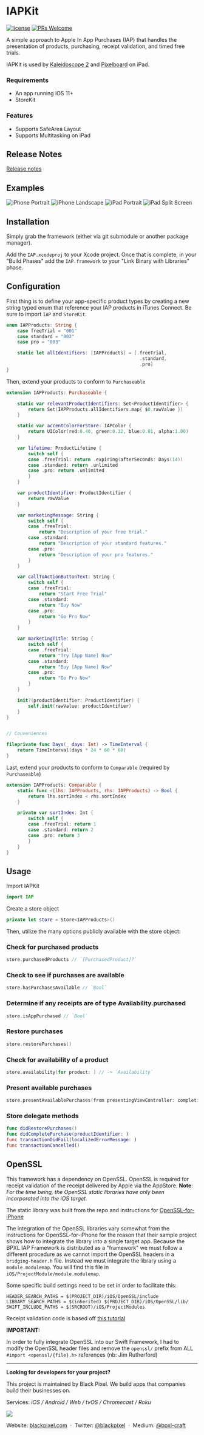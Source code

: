 # IAPKit

[![license](https://img.shields.io/github/license/blackpixel/IAPKit.svg)](https://opensource.org/licenses/MIT)
[![PRs Welcome](https://img.shields.io/badge/PRs-welcome-brightgreen.svg)](.github/CONTRIBUTING.md)

A simple approach to Apple In App Purchases (IAP) that handles the presentation of products, purchasing, receipt validation, and timed free trials.

IAPKit is used by [Kaleidoscope 2](https://www.kaleidoscopeapp.com) and [Pixelboard](https://www.getpixelboardapp.com) on iPad.

### Requirements

- An app running iOS 11+
- StoreKit

### Features

- Supports SafeArea Layout
- Supports Multitasking on iPad

## Release Notes

[Release notes](releaseNotes.md)

## Examples

![iPhone Portrait](/ReadMeImages/iPhonePortrait.png)
![iPhone Landscape](/ReadMeImages/iPhoneLandscape.png)
![iPad Portrait](/ReadMeImages/iPadPortrait.png)
![iPad Split Screen](/ReadMeImages/iPadSplitScreen.png)

## Installation

Simply grab the framework (either via git submodule or another package manager).

Add the `IAP.xcodeproj` to your Xcode project. Once that is complete, in your "Build Phases" add the `IAP.framework` to your "Link Binary with Libraries" phase.

## Configuration

First thing is to define your app-specific product types by creating a new string typed enum that reference your IAP products in iTunes Connect. Be sure to import `IAP` and `StoreKit`.

```swift
enum IAPProducts: String {
    case freeTrial = "001"
    case standard = "002"
    case pro = "003"

    static let allIdentifiers: [IAPProducts] = [.freeTrial,
                                                 .standard,
                                                 .pro]
}
```

Then, extend your products to conform to `Purchaseable`

```swift
extension IAPProducts: Purchaseable {

    static var relevantProductIdentifiers: Set<ProductIdentifier> {
        return Set(IAPProducts.allIdentifiers.map{ $0.rawValue })
    }

    static var accentColorForStore: IAPColor {
        return UIColor(red:0.40, green:0.32, blue:0.81, alpha:1.00)
    }

    var lifetime: ProductLifetime {
        switch self {
        case .freeTrial: return .expiring(afterSeconds: Days(14))
        case .standard: return .unlimited
        case .pro: return .unlimited
        }
    }

    var productIdentifier: ProductIdentifier {
        return rawValue
    }

    var marketingMessage: String {
        switch self {
        case .freeTrial:
            return "Description of your free trial."
        case .standard:
            return "Description of your standard features."
        case .pro:
            return "Description of your pro features."
        }
    }

    var callToActionButtonText: String {
        switch self {
        case .freeTrial:
            return "Start Free Trial"
        case .standard:
            return "Buy Now"
        case .pro:
            return "Go Pro Now"
        }
    }

    var marketingTitle: String {
        switch self {
        case .freeTrial:
            return "Try [App Name] Now"
        case .standard:
            return "Buy [App Name] Now"
        case .pro:
            return "Go Pro Now"
        }
    }

    init?(productIdentifier: ProductIdentifier) {
        self.init(rawValue: productIdentifier)
    }
}


// Conveniences

fileprivate func Days(_ days: Int) -> TimeInterval {
    return TimeInterval(days * 24 * 60 * 60)
}
```

Last, extend your products to conform to `Comparable` (required by `Purchaseable`)

```swift
extension IAPProducts: Comparable {
    static func <(lhs: IAPProducts, rhs: IAPProducts) -> Bool {
        return lhs.sortIndex < rhs.sortIndex
    }

    private var sortIndex: Int {
        switch self {
        case .freeTrial: return 1
        case .standard: return 2
        case .pro: return 3
        }
    }
}
```

## Usage

Import IAPKit

```swift
import IAP
```

Create a store object

```swift
private let store = Store<IAPProducts>()
```

Then, utilize the many options publicly available with the store object:

### Check for purchased products

```swift
store.purchasedProducts // `[PurchasedProduct]?`
```

### Check to see if purchases are available

```swift
store.hasPurchasesAvailable // `Bool`
```

### Determine if any receipts are of type Availability.purchased

```swift
store.isAppPurchased // `Bool`
```

### Restore purchases

```swift
store.restorePurchases()
```

### Check for availability of a product

```swift
store.availability(for product: ) // -> `Availability`
```

### Present available purchases

```swift
store.presentAvailablePurchases(from presentingViewController: completion:)
```

### Store delegate methods

```swift
func didRestorePurchases()
func didCompletePurchase(productIdentifier: )
func transactionDidFail(localizedErrorMessage: )
func transactionCancelled()
```

## OpenSSL

This framework has a dependency on OpenSSL. OpenSSL is required for receipt validation of the receipt delivered by Apple via the AppStore. **Note**: _For the time being, the OpenSSL static libraries have only been incorporated into the iOS target._

The static library was built from the repo and instructions for [OpenSSL-for-iPhone](https://github.com/x2on/OpenSSL-for-iPhone)

The integration of the OpenSSL libraries vary somewhat from the instructions for OpenSSL-for-iPhone for the reason that their sample project shows how to integrate the library into a single target app. Because the BPXL IAP Framework is distributed as a "framework" we must follow a different procedure as we cannot import the OpenSSL headers in a `bridging-header.h` file. Instead we must integrate the library using a `module.modulemap`. You will find this file in `iOS/ProjectModule/module.modulemap`.

Some specific build settings need to be set in order to facilitate this:

`HEADER_SEARCH_PATHS = $(PROJECT_DIR)/iOS/OpenSSL/include`
`LIBRARY_SEARCH_PATHS = $(inherited) $(PROJECT_DIR)/iOS/OpenSSL/lib/`
`SWIFT_INCLUDE_PATHS = $(SRCROOT)/iOS/ProjectModules`

Receipt validation code is based off [this tutorial](http://robin.github.io/swift/ios/2017/01/23/1-Local-Receipt-Validation-in-Swift-3/)

**IMPORTANT:**

In order to fully integrate OpenSSL into our Swift Framework, I had to modify the OpenSSL header files and remove the `openssl/` prefix from ALL `#import <openssl/{file}.h>` references (nb: Jim Rutherford)

---

**Looking for developers for your project?**

This project is maintained by Black Pixel. We build apps that companies build their businesses on.

Services: _iOS / Android / Web / tvOS / Chromecast / Roku_

<a href="https://blackpixel.com/contact/">
  <img src="ReadMeImages/hire.png" />
</a>

<br />

Website: [blackpixel.com](https://blackpixel.com) &nbsp;&middot;&nbsp;
Twitter: [@blackpixel](https://twitter.com/blackpixel) &nbsp;&middot;&nbsp;
Medium: [@bpxl-craft](https://medium.com/bpxl-craft)
